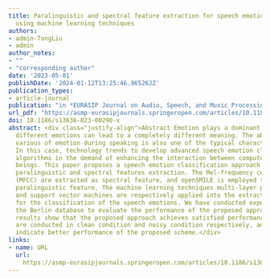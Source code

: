 ```yaml
---
title: Paralinguistic and spectral feature extraction for speech emotion classification
  using machine learning techniques
authors:
- admin-TongLiu
- admin
author_notes:
- ""
- "corresponding author"
date: '2023-05-01'
publishDate: '2024-01-12T13:25:46.965262Z'
publication_types:
- article-journal
publication: "in *EURASIP Journal on Audio, Speech, and Music Processing*  [SCI, JCR Q2]"
url_pdf: "https://asmp-eurasipjournals.springeropen.com/articles/10.1186/s13636-023-00290-x"
doi: 10.1186/s13636-023-00290-x
abstract: <div class="justify-align">Abstract Emotion plays a dominant role in speech. The same utterance with
  different emotions can lead to a completely different meaning. The ability to perform
  various of emotion during speaking is also one of the typical characters of human.
  In this case, technology trends to develop advanced speech emotion classification
  algorithms in the demand of enhancing the interaction between computer and human
  beings. This paper proposes a speech emotion classification approach based on the
  paralinguistic and spectral features extraction. The Mel-frequency cepstral coefficients
  (MFCC) are extracted as spectral feature, and openSMILE is employed to extract the
  paralinguistic feature. The machine learning techniques multi-layer perceptron classifier
  and support vector machines are respectively applied into the extracted features
  for the classification of the speech emotions. We have conducted experiments on
  the Berlin database to evaluate the performance of the proposed approach. Experimental
  results show that the proposed approach achieves satisfied performances. Comparisons
  are conducted in clean condition and noisy condition respectively, and the results
  indicate better performance of the proposed scheme.</div>
links:
- name: URL
  url: 
    https://asmp-eurasipjournals.springeropen.com/articles/10.1186/s13636-023-00290-x
---
```

